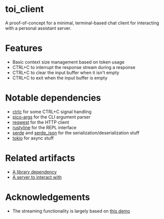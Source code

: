# toi_client

A proof-of-concept for a minimal, terminal-based chat client for interacting
with a personal assistant server.

# Features

- Basic context size management based on token usage
- CTRL+C to interrupt the response stream during a response
- CTRL+C to clear the input buffer when it isn't empty
- CTRL+C to exit when the input buffer is empty

# Notable dependencies

- [ctrlc][0] for some CTRL+C signal handling
- [pico-args][1] for the CLI argument parser
- [reqwest][2] for the HTTP client
- [rustyline][3] for the REPL interface
- [serde][4] and [serde_json][5] for the serialization/deserialization stuff
- [tokio][6] for async stuff

# Related artifacts

- [A library dependency][8]
- [A server to interact with][9]

# Acknowledgements

- The streaming functionality is largely based on [this demo][7]

[0]: https://crates.io/crates/ctrlc
[1]: https://crates.io/crates/pico-args
[2]: https://crates.io/crates/reqwest
[3]: https://crates.io/crates/rustyline
[4]: https://crates.io/crates/serde
[5]: https://crates.io/crates/serde_json
[6]: https://crates.io/crates/tokio
[7]: https://github.com/a-poor/openai-stream-rust-demo
[8]: https://github.com/theOGognf/toi/tree/main/toi
[9]: https://github.com/theOGognf/toi/tree/main/toi_server
